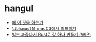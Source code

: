 # hangul
- [왜 이 짓을 하는가](https://github.com/xnuk/hangul/issues/1)
- [`libhangul`을 macOS에서 빌드하기](https://github.com/xnuk/hangul/tree/libhangul)
- [빌드 짜증나서 Rust로 걍 하나 만들기 (WIP)](https://github.com/xnuk/hangul/tree/rust)
